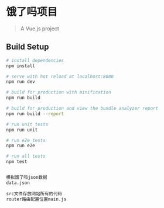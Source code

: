 # 饿了吗项目

> A Vue.js project

## Build Setup

``` bash
# install dependencies
npm install

# serve with hot reload at localhost:8080
npm run dev

# build for production with minification
npm run build

# build for production and view the bundle analyzer report
npm run build --report

# run unit tests
npm run unit

# run e2e tests
npm run e2e

# run all tests
npm test
```

```bash

模拟饿了吗json数据
data.json
  
src文件存放网站所有的代码
router路由配置位置main.js
	
```